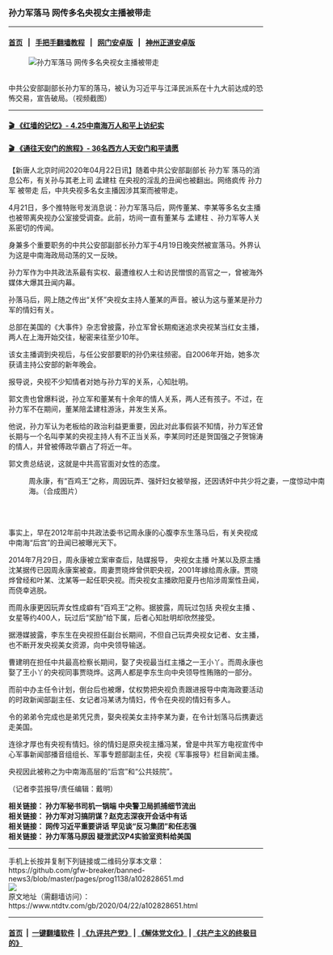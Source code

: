 ### 孙力军落马 网传多名央视女主播被带走
------------------------

#### [首页](https://github.com/gfw-breaker/banned-news3/blob/master/README.md) &nbsp;&nbsp;|&nbsp;&nbsp; [手把手翻墙教程](https://github.com/gfw-breaker/guides/wiki) &nbsp;&nbsp;|&nbsp;&nbsp; [网门安卓版](https://github.com/oGate2/oGate) &nbsp;&nbsp;|&nbsp;&nbsp; [神州正道安卓版](https://github.com/SzzdOgate/update) 



<div><div class="featured_image">
 <figure>
  <img alt="孙力军落马 网传多名央视女主播被带走" src="https://i.ntdtv.com/assets/uploads/2020/04/33-3-1-800x450.jpg"/>
 </figure><br/>
 <span class="caption">
  中共公安部副部长孙力军的落马，被认为习近平与江泽民派系在十九大前达成的恐怖交易，宣告破局。（视频截图）
 </span>
</div>
</div><hr/>

#### [ 🎬  《红墙的记忆》- 4.25中南海万人和平上访纪实](http://141.164.39.94:10000/videos/legend/425.html)

 #### [ 🎬  《通往天安门的旅程》- 36名西方人天安门和平请愿 ](http://141.164.39.94:10000/videos/legend/JTT.html)

<div><div class="post_content" itemprop="articleBody">
 <p>
  【新唐人北京时间2020年04月22日讯】随着中共公安部副部长
  <ok href="https://www.ntdtv.com/gb/孙力军.htm">
   孙力军
  </ok>
  落马的消息公布，有关孙与其老上司
  <ok href="https://www.ntdtv.com/gb/孟建柱.htm">
   孟建柱
  </ok>
  在央视的淫乱的丑闻也被翻出。网络疯传
  <ok href="https://www.ntdtv.com/gb/孙力军.htm">
   孙力军
  </ok>
  <ok href="https://www.ntdtv.com/gb/被带走.htm">
   被带走
  </ok>
  后，中共央视多名女主播因涉其案而被带走。
 </p>
 <p>
  4月21日，多个推特账号发消息说：孙力军落马后，网传董某、李某等多名女主播也被带离央视办公室接受调查。此前，坊间一直有董某与
  <ok href="https://www.ntdtv.com/gb/孟建柱.htm">
   孟建柱
  </ok>
  、孙力军等人关系密切的传闻。
 </p>
 <p>
  身兼多个重要职务的中共公安部副部长孙力军于4月19日晚突然被宣落马。外界认为这是中南海政局动荡的又一反映。
 </p>
 <p>
  孙力军作为中共政法系最有实权、最遭维权人士和访民憎恨的高官之一，曾被海外媒体大爆其丑闻内幕。
 </p>
 <p>
  孙落马后，网上随之传出“关怀”央视女主持人董某的声音。被认为这与董某是孙力军的情妇有关。
 </p>
 <p>
  总部在美国的《大事件》杂志曾披露，孙立军曾长期痴迷追求央视某当红女主播，两人在上海开始交往，秘密来往至少10年。
 </p>
 <p>
  该女主播调到央视后，与任公安部要职的孙仍来往频密。自2006年开始，她多次获请主持公安部的新年晚会。
 </p>
 <p>
  报导说，央视不少知情者对她与孙力军的关系，心知肚明。
 </p>
 <p>
  郭文贵也曾爆料说，孙立军和董某有十余年的情人关系，两人还有孩子。不过，在孙力军不在期间，董某陪孟建柱游泳，并发生关系。
 </p>
 <p>
  他说，孙力军认为老板给的政治利益更重要，因此对此事假装不知情，孙力军还曾长期与一个名叫李某的央视主持人有不正当关系，李某同时还是贺国强之子贺锦涛的情人，并曾被傅政华霸占了将近一年。
 </p>
 <p>
  郭文贵总结说，这就是中共高官面对女性的态度。
 </p>
 <figure class="wp-caption alignnone" id="attachment_102490933" style="width: 600px">
  <ok href="https://i.ntdtv.com/assets/uploads/2019/01/d2ec1085f3e810e972c31083953331d3.jpg">
   <img alt="" class="size-medium wp-image-102490933" src="https://i.ntdtv.com/assets/uploads/2019/01/d2ec1085f3e810e972c31083953331d3-600x395.jpg"/>
  </ok>
  <br/><figcaption class="wp-caption-text">
   周永康，有“百鸡王”之称，周因玩弄、强奸妇女被举报，还因诱奸中共少将之妻，一度惊动中南海。（合成图片）
  </figcaption><br/>
 </figure><br/>
 <p>
  事实上，早在2012年前中共政法委书记周永康的心腹李东生落马后，有关央视成中南海“后宫”的丑闻已被曝光天下。
 </p>
 <p>
  2014年7月29日，周永康被立案审查后，陆媒报导，
  <ok href="https://www.ntdtv.com/gb/央视女主播.htm">
   央视女主播
  </ok>
  叶某以及原主播沈某据传已因周永康案被查。周妻贾晓烨曾供职央视，2001年嫁给周永康。贾晓烨曾经和叶某、沈某等一起任职央视。而央视女主播欧阳夏丹也陷涉周案性丑闻，而侥幸逃脱。
 </p>
 <p>
  而周永康更因玩弄女性成癖有“百鸡王”之称。据披露，周玩过包括
  <ok href="https://www.ntdtv.com/gb/央视女主播.htm">
   央视女主播
  </ok>
  、女星等约400人，玩过后“奖励”给下属，后者心知肚明却欣然接受。
 </p>
 <p>
  据港媒披露，李东生在央视担任副台长期间，不但自己玩弄央视女记者、女主播，也不断开发央视美女资源，向中央领导输送。
 </p>
 <p>
  曹建明在担任中共最高检察长期间，娶了央视最当红主播之一王小丫。而周永康也娶了王小丫的央视同事贾晓烨。这两人都是李东生向中央领导性贿赂的一部分。
 </p>
 <p>
  而前中办主任令计划，倒台后也被爆，仗权势把央视负责跟进报导中南海政要活动的时政新闻部副主任、女记者冯某诱为情妇，传令在央视的情妇有多人。
 </p>
 <p>
  令的弟弟令完成也是弟凭兄贵，娶央视美女主持李某为妻，在令计划落马后携妻远走美国。
 </p>
 <p>
  连徐才厚也有央视有情妇。徐的情妇是原央视主播冯某，曾是中共军方电视宣传中心军事新闻部播音组组长、军事专题部副主任，央视《军事报导》栏目新闻主播。
 </p>
 <p>
  央视因此被称之为中南海高层的“后宫”和“公共妓院”。
 </p>
 <p>
  （记者李芸报导/责任编辑：戴明）
 </p>
 <p>
  <strong>
   相关链接：
   <ok href="https://www.ntdtv.com/gb/2020/04/21/a102828085.html" rel="noopener" target="_blank">
    孙力军秘书司机一锅端 中央警卫局抓捕细节流出
   </ok>
  </strong>
  <br/>
  <strong>
   相关链接：
   <ok href="http://cn.ntdtv.com/gb/2020/04/20/a102827117.html" rel="noopener" target="_blank">
    孙力军对习搞阴谋？赵克志深夜开会话中有话
   </ok>
  </strong>
  <br/>
  <strong>
   相关链接：
   <ok href="http://cn.ntdtv.com/gb/2020/04/21/a102827820.html" rel="noopener" target="_blank">
    网传习近平重要讲话 罕见谈“反习集团”和任志强
   </ok>
  </strong>
  <br/>
  <strong>
   相关链接：
   <ok href="https://www.ntdtv.com/gb/2020/04/22/a102828709.html" rel="noopener" target="_blank">
    孙力军落马原因 疑泄武汉P4实验室资料给美国
   </ok>
  </strong>
 </p>
 <div class="single_ad">
 </div>
</div>
</div>
<hr/>
手机上长按并复制下列链接或二维码分享本文章：<br/>
https://github.com/gfw-breaker/banned-news3/blob/master/pages/prog1138/a102828651.md <br/>
<a href='https://github.com/gfw-breaker/banned-news3/blob/master/pages/prog1138/a102828651.md'><img src='https://github.com/gfw-breaker/banned-news3/blob/master/pages/prog1138/a102828651.md.png'/></a> <br/>
原文地址（需翻墙访问）：https://www.ntdtv.com/gb/2020/04/22/a102828651.html


------------------------
#### [首页](https://github.com/gfw-breaker/banned-news3/blob/master/README.md) &nbsp;|&nbsp; [一键翻墙软件](https://github.com/gfw-breaker/nogfw/blob/master/README.md) &nbsp;| [《九评共产党》](https://github.com/gfw-breaker/9ping.md/blob/master/README.md#九评之一评共产党是什么) | [《解体党文化》](https://github.com/gfw-breaker/jtdwh.md/blob/master/README.md) | [《共产主义的终极目的》](https://github.com/gfw-breaker/gczydzjmd.md/blob/master/README.md)


<img src='http://gfw-breaker.win/banned-news3/pages/prog1138/a102828651.md' width='0px' height='0px'/>